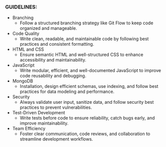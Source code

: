 ### GUIDELINES:
- Branching
    - Follow a structured branching strategy like Git Flow to keep code organized and manageable.
- Code Quality
    - Write clean, readable, and maintainable code by following best practices and consistent formatting.
- HTML and CSS
    - Ensure semantic HTML and well-structured CSS to enhance accessibility and maintainability.
- JavaScript
    - Write modular, efficient, and well-documented JavaScript to improve code reusability and debugging.
- MongoDB
    - Installation, design efficient schemas, use indexing, and follow best practices for data modeling and performance.
- Security
    - Always validate user input, sanitize data, and follow security best practices to prevent vulnerabilities.
- Test-Driven Development
    - Write tests before code to ensure reliability, catch bugs early, and improve maintainability.
- Team Efficiency
    - Foster clear communication, code reviews, and collaboration to streamline development workflows.